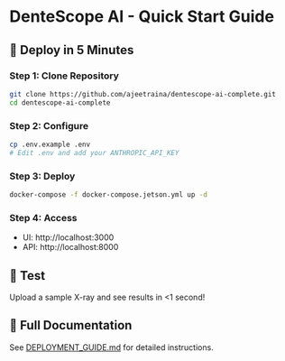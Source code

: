 # DenteScope AI - Quick Start Guide

## 🚀 Deploy in 5 Minutes

### Step 1: Clone Repository
```bash
git clone https://github.com/ajeetraina/dentescope-ai-complete.git
cd dentescope-ai-complete
```

### Step 2: Configure
```bash
cp .env.example .env
# Edit .env and add your ANTHROPIC_API_KEY
```

### Step 3: Deploy
```bash
docker-compose -f docker-compose.jetson.yml up -d
```

### Step 4: Access
- UI: http://localhost:3000
- API: http://localhost:8000

## 🧪 Test

Upload a sample X-ray and see results in <1 second!

## 📖 Full Documentation

See [DEPLOYMENT_GUIDE.md](docs/DEPLOYMENT_GUIDE.md) for detailed instructions.

